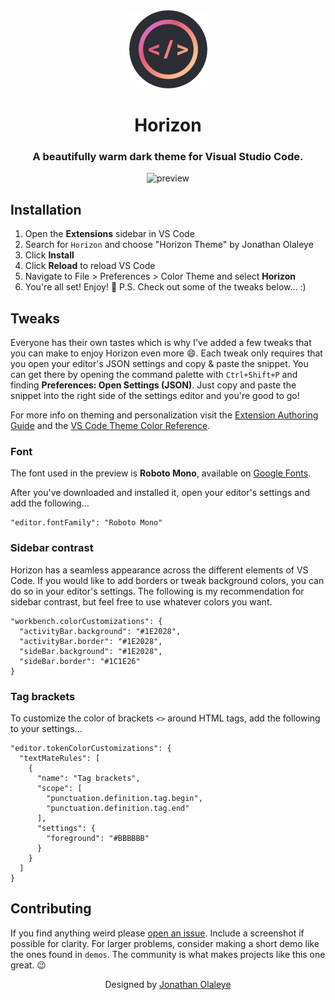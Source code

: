 <div align="center">

<img src="icon.png" alt="" width="125">

# Horizon

### A beautifully warm dark theme for Visual Studio Code.

![preview](https://i.imgur.com/Bwqnpp6.png)

</div>

## Installation

1. Open the **Extensions** sidebar in VS Code
2. Search for `Horizon` and choose "Horizon Theme" by Jonathan Olaleye
3. Click **Install**
4. Click **Reload** to reload VS Code
5. Navigate to File > Preferences > Color Theme and select **Horizon**
6. You're all set! Enjoy! 🎉 P.S. Check out some of the tweaks below... :)

## Tweaks

Everyone has their own tastes which is why I've added a few tweaks that you can make to enjoy Horizon even more 😄. Each tweak only requires that you open your editor's JSON settings and copy & paste the snippet. You can get there by opening the command palette with `Ctrl+Shift+P` and finding **Preferences: Open Settings (JSON)**. Just copy and paste the snippet into the right side of the settings editor and you're good to go!

For more info on theming and personalization visit the [Extension Authoring Guide](https://code.visualstudio.com/docs/extensions/themes-snippets-colorizers) and the [VS Code Theme Color Reference](https://code.visualstudio.com/docs/getstarted/theme-color-reference).

### Font
The font used in the preview is **Roboto Mono**, available on [Google Fonts](https://fonts.google.com/specimen/Roboto+Mono).

After you've downloaded and installed it, open your editor's settings and add the following...
```
"editor.fontFamily": "Roboto Mono"
```

### Sidebar contrast
Horizon has a seamless appearance across the different elements of VS Code. If you would like to add borders or tweak background colors, you can do so in your editor's settings. The following is my recommendation for sidebar contrast, but feel free to use whatever colors you want.
```
"workbench.colorCustomizations": {
  "activityBar.background": "#1E2028",
  "activityBar.border": "#1E2028",
  "sideBar.background": "#1E2028",
  "sideBar.border": "#1C1E26"
}
```

### Tag brackets
To customize the color of brackets `<>` around HTML tags, add the following to your settings...
```
"editor.tokenColorCustomizations": {
  "textMateRules": [
    {
      "name": "Tag brackets",
      "scope": [
        "punctuation.definition.tag.begin",
        "punctuation.definition.tag.end"
      ],
      "settings": {
        "foreground": "#BBBBBB"
      }
    }
  ]
}
```

## Contributing

If you find anything weird please [open an issue](https://github.com/jolaleye/horizon-theme-vscode/issues). Include a screenshot if possible for clarity. For larger problems, consider making a short demo like the ones found in `demos`. The community is what makes projects like this one great. 😉

<div align="center">

Designed by [Jonathan Olaleye](https://github.com/jolaleye)

</div>
